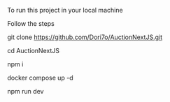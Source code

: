 To run this project in your local machine

Follow the steps 

git clone https://github.com/Dori7o/AuctionNextJS.git

cd AuctionNextJS

npm i

docker compose up -d

npm run dev
